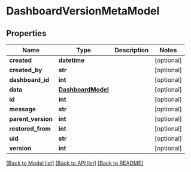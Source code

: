 # DashboardVersionMetaModel

## Properties
Name | Type | Description | Notes
------------ | ------------- | ------------- | -------------
**created** | **datetime** |  | [optional] 
**created_by** | **str** |  | [optional] 
**dashboard_id** | **int** |  | [optional] 
**data** | [**DashboardModel**](DashboardModel.md) |  | [optional] 
**id** | **int** |  | [optional] 
**message** | **str** |  | [optional] 
**parent_version** | **int** |  | [optional] 
**restored_from** | **int** |  | [optional] 
**uid** | **str** |  | [optional] 
**version** | **int** |  | [optional] 

[[Back to Model list]](../README.md#documentation-for-models) [[Back to API list]](../README.md#documentation-for-api-endpoints) [[Back to README]](../README.md)



